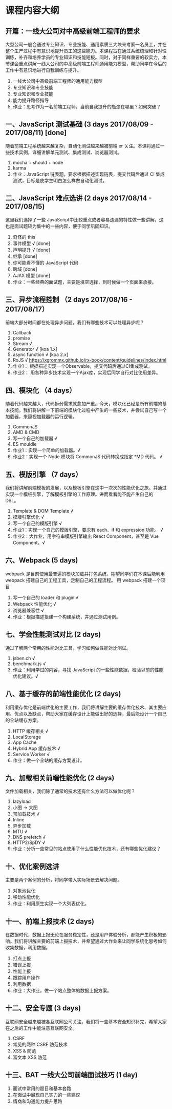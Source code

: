 # 课程内容大纲

## 开篇：一线大公司对中高级前端工程师的要求

大型公司一般会通过专业知识、专业技能、通用素质三大块来考察一名员工，并在整个生产过程中有意识地提升员工的这些能力。本课程旨在通过系统梳理和针对性训练，补齐和培养学员的专业知识和技能短板。同时，对于同样重要的软实力，本节课会重点讲解一线大公司的中高级前端工程师通用能力模型，帮助同学在今后的工作中有意识地进行自我训练与提升。

1. 一线大公司中高级前端工程师的通用能力模型
2. 专业知识和专业技能
3. 专业知识和专业技能
4. 能力提升路径指导
5. 作业：思考作为一名前端工程师，当前自我提升的瓶颈在哪里？如何突破？

## 一、JavaScript 测试基础 (3 days 2017/08/09 - 2017/08/11) [done]

随着前端工程系统越来越复杂，自动化测试越来越被前端 er 关注。本课将通过一些技术实例，详细讲解单元测试、集成测试、浏览器测试。

1. mocha + should + node
2. karma
3. 作业：JavaScript 链表题，要求根据描述实现链表，提交代码后通过 CI 集成测试，目标是使学生明白怎么样做自动化测试。

## 二、JavaScript 难点选讲 (2 days 2017/08/14 - 2017/08/15)

这里我们选择了一些 JavaScript中比较重点或者容易遗漏的特性做一些讲解，这也是面试题较为集中的一些内容，便于同学巩固知识。

1. 奇怪的 this 
2. 事件模型 √ [done]
3. 声明提升 √ [done]
4. 继承 [done]
5. 你可能看不懂的 JavaScript 代码
6. 跨域 [done]
7. AJAX 模型 [done]
8. 作业：一些经典的面试题，主要是填空选择，到时候做一个页面来承接。


## 三、异步流程控制 （2 days 2017/08/16 - 2017/08/17）

前端大部分时间都在处理异步问题，我们有哪些技术可以处理异步呢？

1. Callback
2. promise
3. Stream √
4. Generator √ [koa 1.x]
5. async function √ [koa 2.x]
6. RxJS √ https://xgrommx.github.io/rx-book/content/guidelines/index.html
7. 作业1： 根据描述实现一个Observable，提交代码后通过CI集成测试。
8. 作业2： 用各种异步技术实现一个Ajax库，实现后同学自行对比使用差异。

## 四、模块化 （4 days）

随着代码越来越大，代码拆分需求就愈加严重。今天，模块化已经是所有前端的基本技能。我们将讲解一下前端的模块化过程中产生的一些技术，并尝试自己写一个加载器，来窥视加载器的运行逻辑。

1. CommonJS
2. AMD & CMD
3. 写一个自己的加载器 √
4. ES mouldle
5. 作业1：实现一个简单的加载器。√
6. 作业2：实现一个 Node 模块将 CommonJS 代码转换成指定 *MD 代码。 √

## 五、模版引擎 （7 days）

我们将讲解前端模板的发展，以及模板引擎在这中一次次的性能优化之旅。并通过实现一个模板引擎，了解模板引擎的工作原理。进而看看能不能产生自己的 DSL。

1. Template & DOM Template √
2. 模版引擎优化 √
3. 写一个自己的模版引擎 √
4. 作业1：实现一个自己的模版引擎，要求有 each、if 和 expression 功能。 √
5. 作业2：大作业，用字符串模版引擎输出 React Component，甚至是 Vue Component。√

## 六、Webpack (5 days)

webpack 是目前使用最普遍的模块加载并打包系统，期望同学们在本课后能利用 webpack 搭建自己的工程工具，定制自己的工程流程。
用 webpack 搭建一个项目

1. 写一个自己的 loader 和 plugin √
2. Webpack 性能优化 √
3. 浏览器兼容性 √
4. 作业：根据描述搭建一个构建系统，并通过测试用例。

## 七、学会性能测试对比 (2 days)

通过了解两个常用的性能对比工具，学习如何做性能对比测试。

1. jsben.ch √
2. benchmark.js √
3. 作业：利用学过的内容，寻找 JavaScript 的一些性能数据，检验以前的性能优化建议。√

## 八、基于缓存的前端性能优化 (2 days)

利用缓存优化是前端优化的主要工作，我们将讲解主要的缓存优化技术、其主要应用、优点以及缺点，帮助大家在缓存设计上能做出好的选择，最后能设计一个自己的全站缓存方案。

1. HTTP 缓存相关 √
2. LocalStorage
3. App Cache
4. Hybrid App 缓存技术 √
5. Service Worker √
6. 作业：做一个全站的缓存方案设计。

## 九、加载相关前端性能优化 (2 days)

文件加载相关，我们除了通常的技术还有什么方法可以做优化呢？

1. lazyload
2. 小图 -> 大图
3. 预加载技术 √
4. Inline
5. 异步加载
6. MTU √
7. DNS prefetch √
8. HTTP2/SpDY √
9. 作业：分析一些常见的站点使用了什么性能优化技术，还有哪些优化建议？

## 十、优化案例选讲

主要是两个案例的分析，将同学带入实际场景去解决问题。

1. 对象池优化
2. 移动性能优化
3. 作业：利用原生实现一个大列表优化。

## 十一、前端上报技术 (2 days)

在数据时代，数据上报无论在服务稳定性，还是用户体验分析，都能产生积极的影响。我们将讲解主要的前端上报技术，并希望通过大作业来让同学系统化思考如何收集数据，利用数据。

1. 打点上报
2. 错误上报
3. 性能上报
4. 跟踪用户操作
5. 利用数据
6. 作业：大作业，做一个站点整体的数据上报方案。

## 十二、安全专题 (3 days)

互联网安全越来越被各互联网公司关注，我们将一些基本安全知识补完，希望大家在之后的工作中能注意互联网安全。

1. CSRF
2. 常见的两种 CSRF 防范技术
3. XSS & 防范
4. 富文本 XSS 防范

## 十三、BAT 一线大公司前端面试技巧 (1 day)

1. 面试中常用的题目和基本套路
2. 在面试中展现自己实力的一些建议
3. 情商和沟通能力提升思路